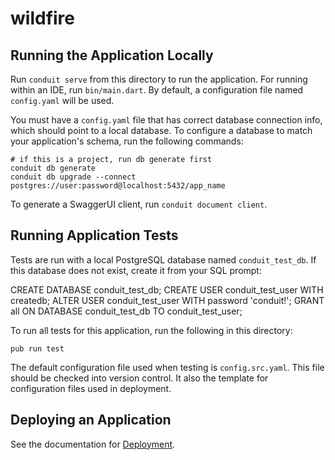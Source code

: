 # wildfire

## Running the Application Locally

Run `conduit serve` from this directory to run the application. For running within an IDE, run `bin/main.dart`. By default, a configuration file named `config.yaml` will be used.

You must have a `config.yaml` file that has correct database connection info, which should point to a local database. To configure a database to match your application's schema, run the following commands:

```
# if this is a project, run db generate first
conduit db generate
conduit db upgrade --connect postgres://user:password@localhost:5432/app_name
```

To generate a SwaggerUI client, run `conduit document client`.

## Running Application Tests

Tests are run with a local PostgreSQL database named `conduit_test_db`. If this database does not exist, create it from your SQL prompt:

CREATE DATABASE conduit_test_db;
CREATE USER conduit_test_user WITH createdb;
ALTER USER conduit_test_user WITH password 'conduit!';
GRANT all ON DATABASE conduit_test_db TO conduit_test_user;


To run all tests for this application, run the following in this directory:

```
pub run test
```

The default configuration file used when testing is `config.src.yaml`. This file should be checked into version control. It also the template for configuration files used in deployment.

## Deploying an Application

See the documentation for [Deployment](https://docs.theconduit.dev/deploy/).
